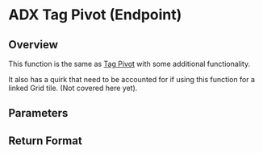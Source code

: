 # ADX Tag Pivot \(Endpoint\)

## Overview

This function is the same as [Tag Pivot](tag-pivot.md) with some additional functionality.

It also has a quirk that need to be accounted for if using this function for a linked Grid tile. \(Not covered here yet\).



## Parameters

## Return Format

